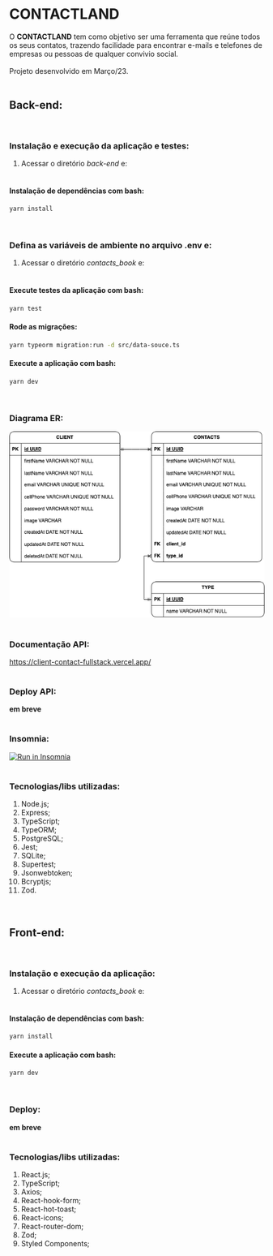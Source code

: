 # CONTACTLAND

O <strong>CONTACTLAND</strong> tem como objetivo ser uma ferramenta que reúne todos os seus contatos, trazendo facilidade para encontrar e-mails e telefones de empresas ou pessoas de qualquer convivio social. <br><br>
Projeto desenvolvido em Março/23.<br><br>

## <strong>Back-end:</strong>
<br>

### Instalação e execução da aplicação e testes:<br>

1. Acessar o diretório *back-end* e:
<br><br>

#### Instalação de dependências com bash:
```bash
yarn install
```
<br>

### Defina as variáveis de ambiente no arquivo .env e:<br>

1. Acessar o diretório *contacts_book* e:
<br><br>

#### Execute testes da aplicação com bash:
```bash
yarn test
```

#### Rode as migrações:<br>
```bash
yarn typeorm migration:run -d src/data-souce.ts
```

#### Execute a aplicação com bash:<br>
```bash
yarn dev
```
<br>

### Diagrama ER: 
![Diagrams](back-end/diagrams.png)<br><br>

### Documentação API:
https://client-contact-fullstack.vercel.app/ <br><br>

### Deploy API:
**em breve** <br><br>

### Insomnia:
<a href="https://insomnia.rest/run?label=Contact_Book&uri=https%3A%2F%2Fclient-contact-fullstack.vercel.app.%2F%2Finsomnia.json" target="_blank"><img src="https://insomnia.rest/images/run.svg" alt="Run in Insomnia"></a><br><br>

### Tecnologias/libs utilizadas:
 1. Node.js;
 2. Express;
 3. TypeScript;
 4. TypeORM;
 5. PostgreSQL;
 6. Jest;
 7. SQLite;
 8. Supertest;
 9. Jsonwebtoken;
 10. Bcryptjs;
 11. Zod.
<br><br><br>

## <strong>Front-end:</strong>
<br>

### Instalação e execução da aplicação: <br>

1. Acessar o diretório *contacts_book* e:
<br><br>

#### Instalação de dependências com bash:
```bash
yarn install
```

#### Execute a aplicação com bash:<br>
```bash
yarn dev
```
<br>

### Deploy:
**em breve** <br><br>

### Tecnologias/libs utilizadas:
 1. React.js;
 2. TypeScript;
 3. Axios;
 4. React-hook-form;
 5. React-hot-toast;
 6. React-icons;
 7. React-router-dom;
 8. Zod;
 9. Styled Components;
<br><br>
